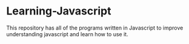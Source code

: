 # Learning-Javascript
This repository has all of the programs written in Javascript to improve understanding javascript and learn how to use it.
